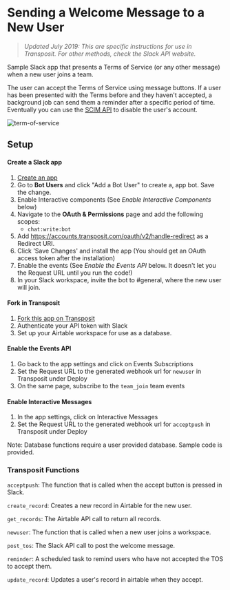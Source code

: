 # Sending a Welcome Message to a New User

> _Updated July 2019: This are specific instructions for use in Transposit. For other methods, check the Slack API website._

Sample Slack app that presents a Terms of Service (or any other message) when a new user joins a team.

The user can accept the Terms of Service using message buttons. If a user has been presented with the Terms before and they haven't accepted, a background job can send them a reminder after a specific period of time. Eventually you can use the [SCIM API](https://api.slack.com/scim) to disable the user's account.

![term-of-service](https://user-images.githubusercontent.com/700173/27111030-42359a02-5062-11e7-9750-385ae9ca084e.png)

## Setup

#### Create a Slack app

1. [Create an app](https://api.slack.com/apps)
2. Go to **Bot Users** and click "Add a Bot User" to create a, app bot. Save the change.
3. Enable Interactive components (See _Enable Interactive Components_ below)
4. Navigate to the **OAuth & Permissions** page and add the following scopes:
   - `chat:write:bot`
5. Add https://accounts.transposit.com/oauth/v2/handle-redirect as a Redirect URI.
6. Click 'Save Changes' and install the app (You should get an OAuth access token after the installation)
7. Enable the events (See _Enable the Events API_ below. It doesn't let you the Request URL until you run the code!)
8. In your Slack workspace, invite the bot to #general, where the new user will join.

#### Fork in Transposit

1. [Fork this app on Transposit](https://console.transposit.com/t/transposit-sample/slack_terms_of_service_sample?readme=true)
2. Authenticate your API token with Slack
3. Set up your Airtable workspace for use as a database.

#### Enable the Events API

1. Go back to the app settings and click on Events Subscriptions
2. Set the Request URL to the generated webhook url for `newuser` in Transposit under Deploy
3. On the same page, subscribe to the `team_join` team events

#### Enable Interactive Messages

1. In the app settings, click on Interactive Messages
2. Set the Request URL to the generated webhook url for `acceptpush` in Transposit under Deploy

Note: Database functions require a user provided database. Sample code is provided.

### Transposit Functions

`acceptpush`: The function that is called when the accept button is pressed in Slack.

`create_record`: Creates a new record in Airtable for the new user.

`get_records`: The Airtable API call to return all records.

`newuser`: The function that is called when a new user joins a workspace.

`post_tos`: The Slack API call to post the welcome message.

`reminder`: A scheduled task to remind users who have not accepted the TOS to accept them.

`update_record`: Updates a user's record in airtable when they accept.
